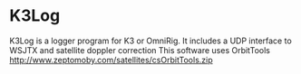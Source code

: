 # K3Log
K3Log is a logger program for K3 or OmniRig.  It includes a UDP interface to WSJTX and satellite doppler correction
This software uses OrbitTools http://www.zeptomoby.com/satellites/csOrbitTools.zip
